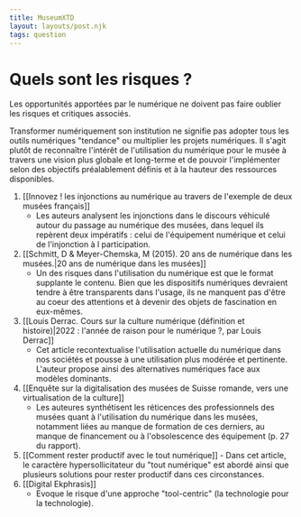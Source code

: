 ```yaml
---
title: MuseumXTD
layout: layouts/post.njk
tags: question
---
```

# Quels sont les risques ?
Les opportunités apportées par le numérique ne doivent pas faire oublier les risques et critiques associés. 


Transformer numériquement son institution ne signifie pas adopter tous les outils numériques "tendance" ou multiplier les projets numériques. Il s'agit plutôt de reconnaître l'intérêt de l'utilisation du numérique pour le musée à travers une vision plus globale et long-terme et de pouvoir l'implémenter selon des objectifs préalablement définis et à la hauteur des ressources disponibles. 

1. [[Innovez ! les injonctions au numérique au travers de l'exemple de deux musées français]]
	- Les auteurs analysent les injonctions dans le discours véhiculé autour du passage au numérique des musées, dans lequel ils repèrent deux impératifs : celui de l'équipement numérique et celui de l'injonction à l participation.   
2. [[Schmitt, D & Meyer-Chemska, M (2015). 20 ans de numérique dans les musées.|20 ans de numérique dans les musées]]
	- Un des risques dans l'utilisation du numérique est que le format supplante le contenu. Bien que les dispositifs numériques devraient tendre à être transparents dans l'usage, ils ne manquent pas d'être au coeur des attentions et à devenir des objets de fascination en eux-mêmes.
3. [[Louis Derrac. Cours sur la culture numérique (définition et histoire)|2022 : l'année de raison pour le numérique ?, par Louis Derrac]]
	- Cet article recontextualise l'utilisation actuelle du numérique dans nos sociétés et pousse à une utilisation plus modérée et pertinente. L'auteur propose ainsi des alternatives numériques face aux modèles dominants.
4. [[Enquête sur la digitalisation des musées de Suisse romande, vers une virtualisation de la culture]]
	- Les auteures synthétisent les réticences des professionnels des musées quant à l'utilisation du numérique dans les musées, notamment liées au manque de formation de ces derniers, au manque de financement ou à l'obsolescence des équipement (p. 27 du rapport). 
5.    [[Comment rester productif avec le tout numérique]]
	- Dans cet article, le caractère hypersollicitateur du "tout numérique" est abordé ainsi que plusieurs solutions pour rester productif dans ces circonstances.  
6. [[Digital Ekphrasis]]
	- Evoque le risque d'une approche "tool-centric" (la technologie pour la technologie).  
